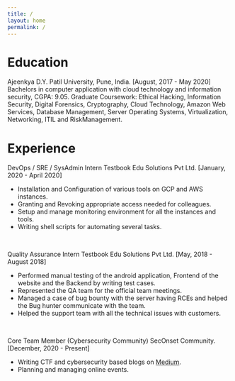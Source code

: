 ```yaml
---
title: /
layout: home
permalink: /
---
```


# Education

Ajeenkya D.Y. Patil University, Pune, India. [August, 2017 - May 2020]
Bachelors in computer application with cloud technology and information security, CGPA: 9.05.
Graduate Coursework: Ethical Hacking, Information Security, Digital Forensics, Cryptography, Cloud Technology, Amazon Web Services, Database Management, Server Operating Systems, Virtualization, Networking, ITIL and RiskManagement.
<br>
# Experience

DevOps / SRE / SysAdmin Intern
Testbook Edu Solutions Pvt Ltd. [January, 2020 - April 2020]
- Installation and Configuration of various tools on GCP and AWS instances.
- Granting and Revoking appropriate access needed for colleagues.
- Setup and manage monitoring environment for all the instances and tools.
- Writing shell scripts for automating several tasks.
<br>

Quality Assurance Intern 
Testbook Edu Solutions Pvt Ltd. [May, 2018 - August 2018]
- Performed manual testing of the android application, Frontend of the website and the Backend by writing test cases.
- Represented the QA team for the official team meetings.
- Managed a case of bug bounty with the server having RCEs and helped the Bug hunter communicate with the team.
- Helped the support team with all the technical issues with customers.
<br>

Core Team Member (Cybersecurity Community)
SecOnset Community. [December, 2020 - Present]
- Writing CTF and cybersecurity based blogs on <a href="https://shad3z.medium.com/">Medium</a>.
- Planning and managing online events.
